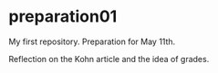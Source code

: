 # preparation01
My first repository. Preparation for May 11th.

Reflection on the Kohn article and the idea of grades.
